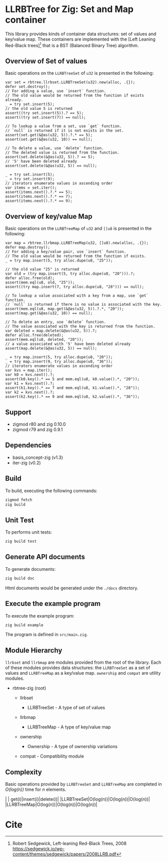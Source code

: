 # LLRBTree for Zig: Set and Map container

This library provides kinds of container data structures: set of values and key/value map.
These containers are implemented with the [Left Leaning Red-Black trees][^Sedgewick2008] that is a BST (Balanced Binary Tree) algorithm.


## Overview of Set of values

Basic operations on the `LLRBTreeSet` of `u32` is presented in the following:

```zig
var set = rbtree.llrbset.LLRBTreeSet(u32).new(alloc, .{});
defer set.destroy();
// For adding a value, use `insert` function.
// The old value would be returned from the function if exists already.
_ = try set.insert(5);
// the old value 5 is returned
assert((try set.insert(5)).? == 5);
assert((try set.insert(7)) == null);

// To lookup a value from a set, use `get` function.
// `null` is returned if it is not exists in the set.
assert(set.get(&@as(u32, 5)).?.* == 5);
assert(set.get(&@as(u32, 10)) == null);

// To delete a value, use `delete` function.
// The deleted value is returned from the function.
assert(set.delete(&@as(u32, 5)).? == 5);
// '5' have been deleted already
assert(set.delete(&@as(u32, 5)) == null);

_ = try set.insert(5);
_ = try set.insert(9);
// iterators enumerate values in ascending order
var items = set.iter();
assert(items.next().?.* == 5);
assert(items.next().?.* == 7);
assert(items.next().?.* == 9);
```


## Overview of key/value Map

Basic operations on the `LLRBTreeMap` of `u32` and `[]u8` is presented in the following:

```zig
var map = rbtree.llrbmap.LLRBTreeMap(u32, []u8).new(alloc, .{});
defer map.destroy();
// For adding a key/value pair, use `insert` function.
// The old value would be returned from the function if exists.
_ = try map.insert(5, try alloc.dupe(u8, "25"));

// the old value "25" is returned
var old = (try map.insert(5, try alloc.dupe(u8, "20"))).?;
defer alloc.free(old);
assert(mem.eql(u8, old, "25"));
assert((try map.insert(7, try alloc.dupe(u8, "28"))) == null);

// To lookup a value associated with a key from a map, use `get` function.
// `null` is returned if there is no value is associated with the key.
assert(mem.eql(u8, map.get(&@as(u32, 5)).?.*, "20"));
assert(map.get(&@as(u32, 10)) == null);

// To delete an entry, use `delete` function.
// The value associated with the key is returned from the function.
var deleted = map.delete(&@as(u32, 5)).?;
defer alloc.free(deleted);
assert(mem.eql(u8, deleted, "20"));
// a value associated with '5' have been deleted already
assert(map.delete(&@as(u32, 5)) == null);

_ = try map.insert(5, try alloc.dupe(u8, "20"));
_ = try map.insert(9, try alloc.dupe(u8, "36"));
// iterators enumerate values in ascending order
var kvs = map.iter();
var k0 = kvs.next().?;
assert(k0.key().* == 5 and mem.eql(u8, k0.value().*, "20"));
var k1 = kvs.next().?;
assert(k1.key().* == 7 and mem.eql(u8, k1.value().*, "28"));
var k2 = kvs.next().?;
assert(k2.key().* == 9 and mem.eql(u8, k2.value().*, "36"));
```


## Support

- zigmod r80 and zig 0.10.0
- zigmod r79 and zig 0.9.1


## Dependencies

- basis_concept-zig (v1.3)
- iter-zig (v0.2)


## Build

To build, executing the following commands:

```sh
zigmod fetch
zig build
```


## Unit Test

To performs unit tests:

```sh
zig build test
```


## Generate API documents

To generate documents:

```sh
zig build doc
```

Html documents would be generated under the `./docs` directory.


## Execute the example program

To execute the example program:

```sh
zig build example
```

The program is defined in `src/main.zig`.


## Module Hierarchy

`llrbset` and `llrbmap` are modules provided from the root of the library.
Each of these modules provides data structures: the `LLRBTreeSet` as a set of values and `LLRBTreeMap` as a key/value map.
`ownership` and `compat` are utility modules.

- rbtree-zig (root)
  - llrbset
    - LLRBTreeSet  - A type of set of values
  - llrbmap
    - LLRBTreeMap  - A type of key/value map

  - ownership
    - Ownership    - A type of ownership variations
  - compat         - Compatibility module


## Complexity

Basic operations provided by `LLRBTreeSet` and `LLRBTreeMap` are completed in _O(log(n))_ time for _n_ elements.

  |           |   get(i)|insert(i)|delete(i)|
  |LLRBTreeSet|O(log(n))|O(log(n))|O(log(n))|
  |LLRBTreeMap|O(log(n))|O(log(n))|O(log(n))|


# Cite

[^Sedgewick2008]: Robert Sedgewick, Left-leaning Red-Black Trees, 2008 https://sedgewick.io/wp-content/themes/sedgewick/papers/2008LLRB.pdf

